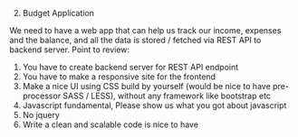 2. Budget Application

We need to have a web app that can help us track our income, expenses and the balance,
and all the data is stored / fetched via REST API to backend server.
Point to review:
1. You have to create backend server for REST API endpoint
2. You have to make a responsive site for the frontend
3. Make a nice UI using CSS build by yourself (would be nice to have pre-processor
SASS / LESS), without any framework like bootstrap etc
4. Javascript fundamental, Please show us what you got about javascript
5. No jquery
6. Write a clean and scalable code is nice to have